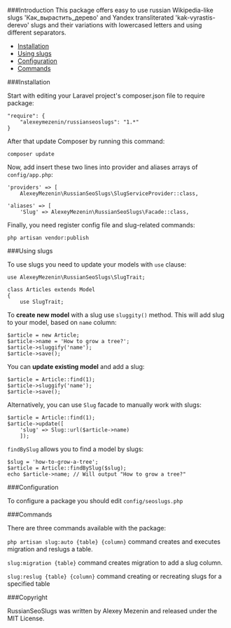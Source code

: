 
###Introduction
This package offers easy to use russian Wikipedia-like slugs 'Как\_вырастить\_дерево' and Yandex transliterated 'kak-vyrastis-derevo' slugs and their variations with lowercased letters and using different separators.

* [Installation](#Installation)
* [Using slugs](#Using-slugs)
* [Configuration](#Configuration)
* [Commands](#Commands)


<a name="Installation"></a>
###Installation

Start with editing your Laravel project's composer.json file to require package:

```
"require": {
    "alexeymezenin/russianseoslugs": "1.*"
}
```

After that update Composer by running this command:

```
composer update
```

Now, add insert these two lines into provider and aliases arrays of `config/app.php`:

```
'providers' => [
    AlexeyMezenin\RussianSeoSlugs\SlugServiceProvider::class,

'aliases' => [
    'Slug' => AlexeyMezenin\RussianSeoSlugs\Facade::class,
```

Finally, you need register config file and slug-related commands:
```
php artisan vendor:publish
```


<a name="Using-slugs"></a>
###Using slugs

To use slugs you need to update your models with `use` clause:

```
use AlexeyMezenin\RussianSeoSlugs\SlugTrait;

class Articles extends Model
{
    use SlugTrait;
```

To **create new model** with a slug use `sluggity()` method. This will add slug to your model, based on `name` column:

```
$article = new Article;
$article->name = 'How to grow a tree?';
$article->sluggify('name');
$article->save();
```

You can **update existing model** and add a slug:
```
$article = Article::find(1);
$article->sluggify('name');
$article->save();
```

Alternatively, you can use `Slug` facade to manually work with slugs:
```
$article = Article::find(1);
$article->update([
    'slug' => Slug::url($article->name)
    ]);
```

`findBySlug` allows you to find a model by slugs:
```
$slug = 'how-to-grow-a-tree';
$article = Article::findBySlug($slug);
echo $article->name; // Will output "How to grow a tree?"
```


<a name="Configuration"></a>
###Configuration

To configure a package you should edit `config/seoslugs.php`


<a name="Commands"></a>
###Commands

There are three commands available with the package:

`php artisan slug:auto {table} {column}` command creates and executes migration and reslugs a table.

`slug:migration {table}` command creates migration to add a slug column.

`slug:reslug {table} {column}` command creating or recreating slugs for a specified table

###Copyright

RussianSeoSlugs was written by Alexey Mezenin and released under the MIT License.